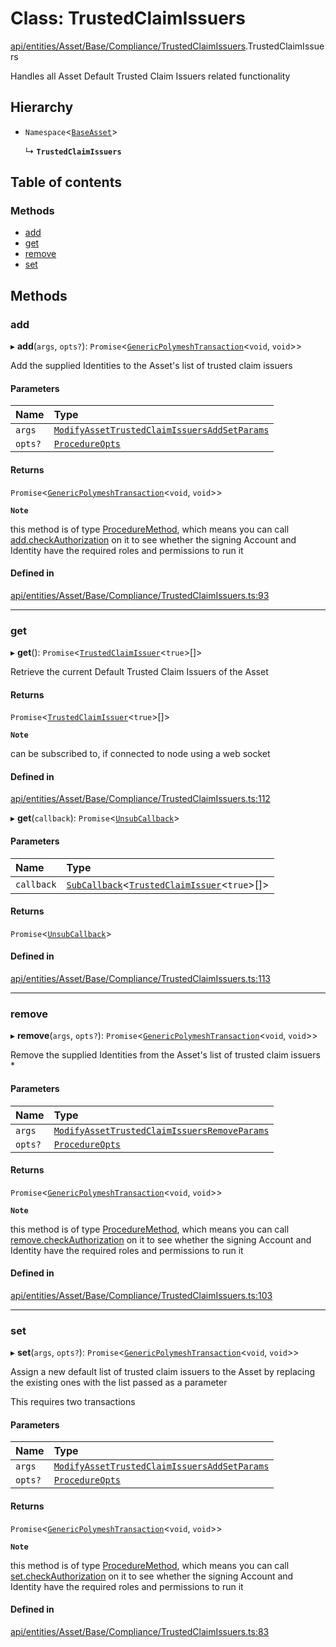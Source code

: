 # Class: TrustedClaimIssuers

[api/entities/Asset/Base/Compliance/TrustedClaimIssuers](../wiki/api.entities.Asset.Base.Compliance.TrustedClaimIssuers).TrustedClaimIssuers

Handles all Asset Default Trusted Claim Issuers related functionality

## Hierarchy

- `Namespace`\<[`BaseAsset`](../wiki/api.entities.Asset.Base.BaseAsset.BaseAsset)\>

  ↳ **`TrustedClaimIssuers`**

## Table of contents

### Methods

- [add](../wiki/api.entities.Asset.Base.Compliance.TrustedClaimIssuers.TrustedClaimIssuers#add)
- [get](../wiki/api.entities.Asset.Base.Compliance.TrustedClaimIssuers.TrustedClaimIssuers#get)
- [remove](../wiki/api.entities.Asset.Base.Compliance.TrustedClaimIssuers.TrustedClaimIssuers#remove)
- [set](../wiki/api.entities.Asset.Base.Compliance.TrustedClaimIssuers.TrustedClaimIssuers#set)

## Methods

### add

▸ **add**(`args`, `opts?`): `Promise`\<[`GenericPolymeshTransaction`](../wiki/api.procedures.types#genericpolymeshtransaction)\<`void`, `void`\>\>

Add the supplied Identities to the Asset's list of trusted claim issuers

#### Parameters

| Name | Type |
| :------ | :------ |
| `args` | [`ModifyAssetTrustedClaimIssuersAddSetParams`](../wiki/api.procedures.types.ModifyAssetTrustedClaimIssuersAddSetParams) |
| `opts?` | [`ProcedureOpts`](../wiki/api.procedures.types.ProcedureOpts) |

#### Returns

`Promise`\<[`GenericPolymeshTransaction`](../wiki/api.procedures.types#genericpolymeshtransaction)\<`void`, `void`\>\>

**`Note`**

this method is of type [ProcedureMethod](../wiki/api.procedures.types.ProcedureMethod), which means you can call [add.checkAuthorization](../wiki/api.procedures.types.ProcedureMethod#checkauthorization)
  on it to see whether the signing Account and Identity have the required roles and permissions to run it

#### Defined in

[api/entities/Asset/Base/Compliance/TrustedClaimIssuers.ts:93](https://github.com/PolymeshAssociation/polymesh-sdk/blob/8a9e72221/src/api/entities/Asset/Base/Compliance/TrustedClaimIssuers.ts#L93)

___

### get

▸ **get**(): `Promise`\<[`TrustedClaimIssuer`](../wiki/api.entities.types.TrustedClaimIssuer)\<``true``\>[]\>

Retrieve the current Default Trusted Claim Issuers of the Asset

#### Returns

`Promise`\<[`TrustedClaimIssuer`](../wiki/api.entities.types.TrustedClaimIssuer)\<``true``\>[]\>

**`Note`**

can be subscribed to, if connected to node using a web socket

#### Defined in

[api/entities/Asset/Base/Compliance/TrustedClaimIssuers.ts:112](https://github.com/PolymeshAssociation/polymesh-sdk/blob/8a9e72221/src/api/entities/Asset/Base/Compliance/TrustedClaimIssuers.ts#L112)

▸ **get**(`callback`): `Promise`\<[`UnsubCallback`](../wiki/api.entities.types#unsubcallback)\>

#### Parameters

| Name | Type |
| :------ | :------ |
| `callback` | [`SubCallback`](../wiki/api.entities.types#subcallback)\<[`TrustedClaimIssuer`](../wiki/api.entities.types.TrustedClaimIssuer)\<``true``\>[]\> |

#### Returns

`Promise`\<[`UnsubCallback`](../wiki/api.entities.types#unsubcallback)\>

#### Defined in

[api/entities/Asset/Base/Compliance/TrustedClaimIssuers.ts:113](https://github.com/PolymeshAssociation/polymesh-sdk/blob/8a9e72221/src/api/entities/Asset/Base/Compliance/TrustedClaimIssuers.ts#L113)

___

### remove

▸ **remove**(`args`, `opts?`): `Promise`\<[`GenericPolymeshTransaction`](../wiki/api.procedures.types#genericpolymeshtransaction)\<`void`, `void`\>\>

Remove the supplied Identities from the Asset's list of trusted claim issuers   *

#### Parameters

| Name | Type |
| :------ | :------ |
| `args` | [`ModifyAssetTrustedClaimIssuersRemoveParams`](../wiki/api.procedures.types.ModifyAssetTrustedClaimIssuersRemoveParams) |
| `opts?` | [`ProcedureOpts`](../wiki/api.procedures.types.ProcedureOpts) |

#### Returns

`Promise`\<[`GenericPolymeshTransaction`](../wiki/api.procedures.types#genericpolymeshtransaction)\<`void`, `void`\>\>

**`Note`**

this method is of type [ProcedureMethod](../wiki/api.procedures.types.ProcedureMethod), which means you can call [remove.checkAuthorization](../wiki/api.procedures.types.ProcedureMethod#checkauthorization)
  on it to see whether the signing Account and Identity have the required roles and permissions to run it

#### Defined in

[api/entities/Asset/Base/Compliance/TrustedClaimIssuers.ts:103](https://github.com/PolymeshAssociation/polymesh-sdk/blob/8a9e72221/src/api/entities/Asset/Base/Compliance/TrustedClaimIssuers.ts#L103)

___

### set

▸ **set**(`args`, `opts?`): `Promise`\<[`GenericPolymeshTransaction`](../wiki/api.procedures.types#genericpolymeshtransaction)\<`void`, `void`\>\>

Assign a new default list of trusted claim issuers to the Asset by replacing the existing ones with the list passed as a parameter

This requires two transactions

#### Parameters

| Name | Type |
| :------ | :------ |
| `args` | [`ModifyAssetTrustedClaimIssuersAddSetParams`](../wiki/api.procedures.types.ModifyAssetTrustedClaimIssuersAddSetParams) |
| `opts?` | [`ProcedureOpts`](../wiki/api.procedures.types.ProcedureOpts) |

#### Returns

`Promise`\<[`GenericPolymeshTransaction`](../wiki/api.procedures.types#genericpolymeshtransaction)\<`void`, `void`\>\>

**`Note`**

this method is of type [ProcedureMethod](../wiki/api.procedures.types.ProcedureMethod), which means you can call [set.checkAuthorization](../wiki/api.procedures.types.ProcedureMethod#checkauthorization)
  on it to see whether the signing Account and Identity have the required roles and permissions to run it

#### Defined in

[api/entities/Asset/Base/Compliance/TrustedClaimIssuers.ts:83](https://github.com/PolymeshAssociation/polymesh-sdk/blob/8a9e72221/src/api/entities/Asset/Base/Compliance/TrustedClaimIssuers.ts#L83)
